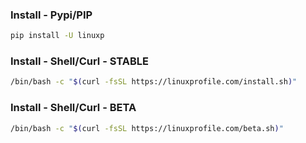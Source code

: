 ### Install - Pypi/PIP

```bash
pip install -U linuxp
```

### Install - Shell/Curl - STABLE

```bash
/bin/bash -c "$(curl -fsSL https://linuxprofile.com/install.sh)"
```

### Install - Shell/Curl - BETA

```bash
/bin/bash -c "$(curl -fsSL https://linuxprofile.com/beta.sh)"
```